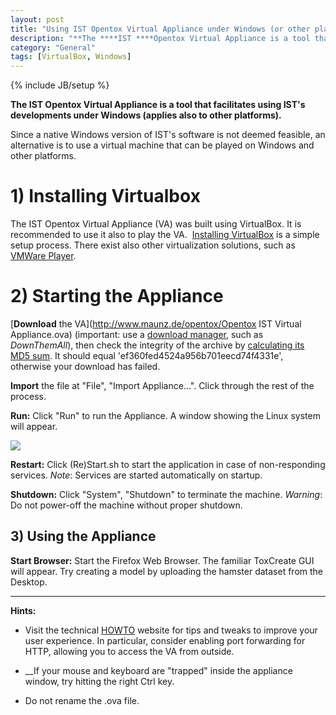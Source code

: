 ```yaml
---
layout: post
title: "Using IST Opentox Virtual Appliance under Windows (or other platforms)"
description: "**The ****IST ****Opentox Virtual Appliance is a tool that facilitates using IST's developments under Windows (applies also to other platforms).**"
category: "General"
tags: [VirtualBox, Windows]
---
```


{% include JB/setup %}

**The IST Opentox Virtual Appliance is a tool that facilitates using IST's developments under Windows (applies also to other platforms).**

Since a native Windows version of IST's software is not deemed feasible, an alternative is to use a virtual machine that can be played on Windows and other platforms.


# 1) Installing Virtualbox


The IST Opentox Virtual Appliance (VA) was built using VirtualBox. It is recommended to use it also to play the VA.  [Installing VirtualBox](http://www.virtualbox.org/wiki/Downloads) is a simple setup process. There exist also other virtualization solutions, such as[ VMWare Player](http://www.vmware.com/products/player/).


# 2) Starting the Appliance


[**Download** the VA](http://www.maunz.de/opentox/Opentox IST Virtual Appliance.ova) (important: use a [download manager](https://secure.wikimedia.org/wikipedia/en/wiki/Download_manager), such as _DownThemAll_), then check the integrity of the archive by [calculating its MD5 sum](http://support.microsoft.com/kb/841290). It should equal 'ef360fed4524a956b701eecd74f4331e', otherwise your download has failed.

**Import** the file at "File", "Import Appliance...". Click through the rest of the process.

**Run:** Click "Run" to run the Appliance. A window showing the Linux system will appear.

[![](http://www.maunz.de/wordpress/wp-content/uploads/2011/05/Desktop-300x209.png)](http://www.maunz.de/wordpress/wp-content/uploads/2011/05/Desktop.png)

**Restart:** Click (Re)Start.sh to start the application in case of non-responding services.
_Note_: Services are started automatically on startup.

**Shutdown:** Click "System", "Shutdown" to terminate the machine.
_Warning_: Do not power-off the machine without proper shutdown.


## 3) Using the Appliance


**Start Browser:** Start the Firefox Web Browser. The familiar ToxCreate GUI will appear. Try creating a model by uploading the hamster dataset from the Desktop.



* * *



**Hints:**



	
  * Visit the technical [HOWTO](https://github.com/helma/opentox-documentation/wiki/HOWTO ) website for tips and tweaks to improve your user experience. In particular, consider enabling port forwarding for HTTP, allowing you to access the VA from outside.

	
  * __If your mouse and keyboard are "trapped" inside the appliance window, try hitting the right Ctrl key.

	
  * Do not rename the .ova file.
